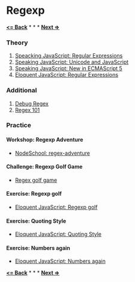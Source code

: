 # Regexp

**[<= Back](../07-error/error.md)**		*	*	*	**[Next =>](../09-modules/modules.md)**

### Theory

1. [Speacking JavaScript: Regular Expressions](http://speakingjs.com/es5/ch19.html)
1. [Speaking JavaScript: Unicode and JavaScript](http://speakingjs.com/es5/ch24.html)
1. [Speaking JavaScript: New in ECMAScript 5](http://speakingjs.com/es5/ch25.html)
1. [Eloquent JavaScript: Regular Expressions](http://eloquentjavascript.net/09_regexp.html)

### Additional

1. [Debug Regex](https://www.debuggex.com/)
1. [Regex 101](https://regex101.com/#javascript)


### Practice

#### Workshop: Regexp Adventure

* [NodeSchool: regex-adventure](https://github.com/substack/regex-adventure)

#### Challenge: Regexp Golf Game

* [Regex golf game](http://regex.alf.nu/)

#### Exercise: Regexp golf

* [Eloquent JavaScript: Regexp golf](http://eloquentjavascript.net/09_regexp.html#h_vDM8PzwQWU)

#### Exercise: Quoting Style

* [Eloquent JavaScript: Quoting Style](http://eloquentjavascript.net/09_regexp.html#h_dTiEW14oG0)

#### Exercise: Numbers again

* [Eloquent JavaScript: Numbers again](http://eloquentjavascript.net/09_regexp.html#h_izldJoT3uv)

**[<= Back](../07-error/error.md)**		*	*	*	**[Next =>](../09-modules/modules.md)**




